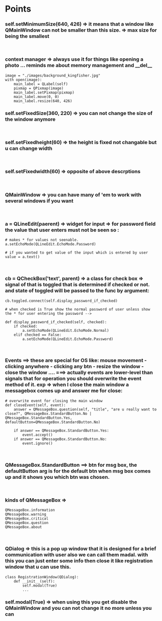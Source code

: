 # Points

### self.setMinimumSize(640, 426) => it means that a window like QMainWindow can not be smaller than this size. => max size for being the smallest
<br>

### context manager => always use it for things like opening a photo ... reminds me about memory management and \_\_del\_\_
    image = "./images/background_kingfisher.jpg"
    with open(image):
        main_label = QLabel(self)
        pixmap = QPixmap(image)
        main_label.setPixmap(pixmap)
        main_label.move(0, 0)
        main_label.resize(640, 426)

### self.setFixedSize(360, 220) => you can not change the size of the window anymore
<br>

### self.setFixedheight(60) => the height is fixed not changable but u can change width
<br>

### self.setFixedwidth(60) => opposite of above descrptions
<br>

### QMainWindow => you can have many of 'em to work with several windows if you want
<br>

### a = QLineEdit(paerent) => widget for input => for password field the value that user enters must not be seen so :
    # makes * for values not seenable.
    a.setEchoMode(QLineEdit.EchoMode.Password)
    
    # if you wanted to get value of the input which is entered by user
    value = a.text()
<br>

### cb = QCheckBox('text', parent) => a class for check box => signal of that is toggled that is determined if checked or not. and state of toggled will be passed to the func by argument:
    cb.toggled.connect(self.display_password_if_checked)

    # when checked is True show the normal password of user unless show the * for user entering the password -->

    def display_password_if_checked(self, checked):
        if checked:
            a.setEchoMode(QLineEdit.EchoMode.Normal)
        elif checked == False:
            a.setEchoMode(QLineEdit.EchoMode.Password)
<br>

### Events ==> these are special for OS like: mouse movement - clicking anywhere - clicking any btn - resize the window - close the window .... ===> actually events are lower-level than signals that for operation you should overwrite the event method of it. exp => when I close the main window a messagebox comes up and answer me for close: 
    # overwrite event for closing the main window
    def closeEvent(self, event):
        answer = QMessageBox.question(self, "title", "are u really want to close?", QMessageBox.StandardButton.No | QMessageBox.StandardButton.Yes, defaultButton=QMessageBox.StandardButton.No)

        if answer == QMessageBox.StandardButton.Yes:
            event.accept()
        if answer == QMessageBox.StandardButton.No:
            event.ignore()
<br>

### QMessageBox.StandardButton ==> btn for msg box, the  defaultButton arg is for the default btn when msg box comes up and it shows you which btn was chosen.
<br>

### kinds of QMessageBox => 
    QMessageBox.information
    QMessageBox.warning
    QMessageBox.critical
    QMessageBox.question
    QMessageBox.about
<br>

### QDialog => this is a pop up window that it is designed for a brief communication with user also we can call them madal. with this you can just enter some info then close it like registration window that u can use this.
    class RegistrationWindow(QDialog):
        def __init__(self):
            self.modal(True)
            ...

### self.modal(True) => when using this you get disable the QMainWindow and you can not change it no more unless you can
